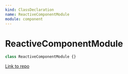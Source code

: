 ```yaml
---
kind: ClassDeclaration
name: ReactiveComponentModule
module: component
---
```


# ReactiveComponentModule

```ts
class ReactiveComponentModule {}
```

[Link to repo](https://github.com/ngrx/platform/blob/master/modules/component/src/reactive-component.module.ts#L9-L13)
